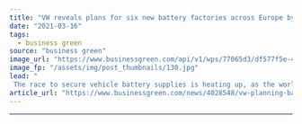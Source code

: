 ```yaml
---
title: "VW reveals plans for six new battery factories across Europe by 2030"
date: "2021-03-16"
tags: 
  - business green
source: "business green"
image_url: "https://www.businessgreen.com/api/v1/wps/77065d3/df577f5e-4c8e-43a6-b318-3ebdc0cc721f/1/iStock-1284625488-185x114.jpg"
image_fp: "/assets/img/post_thumbnails/130.jpg"
lead: "
 The race to secure vehicle battery supplies is heating up, as the world's biggest car firms prepare to go electric  ..."
article_url: "https://www.businessgreen.com/news/4028548/vw-planning-battery-factories-europe-2030"
---
```


---
